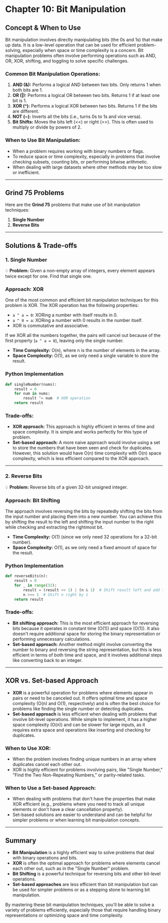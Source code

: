 # **Chapter 10: Bit Manipulation**

## **Concept & When to Use**

Bit manipulation involves directly manipulating bits (the 0s and 1s) that make up data. It is a low-level operation that can be used for efficient problem-solving, especially when space or time complexity is a concern. Bit manipulation problems often involve performing operations such as AND, OR, XOR, shifting, and toggling to solve specific challenges.

### **Common Bit Manipulation Operations:**

1. **AND (&):** Performs a logical AND between two bits. Only returns 1 when both bits are 1.
2. **OR (|):** Performs a logical OR between two bits. Returns 1 if at least one bit is 1.
3. **XOR (^):** Performs a logical XOR between two bits. Returns 1 if the bits are different.
4. **NOT (~):** Inverts all the bits (i.e., turns 0s to 1s and vice versa).
5. **Bit Shifts:** Moves the bits left (<<) or right (>>). This is often used to multiply or divide by powers of 2.

### **When to Use Bit Manipulation:**

- When a problem requires working with binary numbers or flags.
- To reduce space or time complexity, especially in problems that involve checking subsets, counting bits, or performing bitwise arithmetic.
- When dealing with large datasets where other methods may be too slow or inefficient.

---

## **Grind 75 Problems**

Here are the **Grind 75** problems that make use of bit manipulation techniques:

1. **Single Number**
2. **Reverse Bits**

---

## **Solutions & Trade-offs**

### **1. Single Number**

💡 **Problem:** Given a non-empty array of integers, every element appears twice except for one. Find that single one.

### **Approach: XOR**

One of the most common and efficient bit manipulation techniques for this problem is XOR. The XOR operation has the following properties:

- `a ^ a = 0`: XORing a number with itself results in 0.
- `a ^ 0 = a`: XORing a number with 0 results in the number itself.
- XOR is commutative and associative.

If we XOR all the numbers together, the pairs will cancel out because of the first property (`a ^ a = 0`), leaving only the single number.

- **Time Complexity:** O(n), where n is the number of elements in the array.
- **Space Complexity:** O(1), as we only need a single variable to store the result.

### **Python Implementation**

```python
def singleNumber(nums):
    result = 0
    for num in nums:
        result ^= num  # XOR operation
    return result
```

### **Trade-offs:**

- **XOR approach:** This approach is highly efficient in terms of time and space complexity. It is simple and works perfectly for this type of problem.
- **Set-based approach:** A more naive approach would involve using a set to store the numbers that have been seen and check for duplicates. However, this solution would have O(n) time complexity with O(n) space complexity, which is less efficient compared to the XOR approach.

---

### **2. Reverse Bits**

💡 **Problem:** Reverse bits of a given 32-bit unsigned integer.

### **Approach: Bit Shifting**

The approach involves reversing the bits by repeatedly shifting the bits from the input number and placing them into a new number. You can achieve this by shifting the result to the left and shifting the input number to the right while checking and extracting the rightmost bit.

- **Time Complexity:** O(1) (since we only need 32 operations for a 32-bit number).
- **Space Complexity:** O(1), as we only need a fixed amount of space for the result.

### **Python Implementation**

```python
def reverseBits(n):
    result = 0
    for _ in range(32):
        result = (result << 1) | (n & 1)  # Shift result left and add the rightmost bit of n
        n >>= 1  # Shift n right by 1
    return result
```

### **Trade-offs:**

- **Bit shifting approach:** This is the most efficient approach for reversing bits because it operates in constant time (O(1)) and space (O(1)). It also doesn't require additional space for storing the binary representation or performing unnecessary calculations.
- **Set-based approach:** Another method might involve converting the number to binary and reversing the string representation, but this is less efficient in terms of both time and space, and it involves additional steps like converting back to an integer.

---

## **XOR vs. Set-based Approach**

- **XOR** is a powerful operation for problems where elements appear in pairs or need to be canceled out. It offers optimal time and space complexity (O(n) and O(1), respectively) and is often the best choice for problems like finding the single number or detecting duplicates.
- **Set-based approach** is less efficient when dealing with problems that involve bit-level operations. While simple to implement, it has a higher space complexity (O(n)) and can be slower for large inputs, as it requires extra space and operations like inserting and checking for duplicates.

### **When to Use XOR:**

- When the problem involves finding unique numbers in an array where duplicates cancel each other out.
- XOR is highly efficient for problems involving pairs, like "Single Number," "Find the Two Non-Repeating Numbers," or parity-related tasks.

### **When to Use a Set-based Approach:**

- When dealing with problems that don't have the properties that make XOR efficient (e.g., problems where you need to track all unique elements or don't have a clear cancellation property).
- Set-based solutions are easier to understand and can be helpful for simpler problems or when learning bit manipulation concepts.

---

## **Summary**

- **Bit Manipulation** is a highly efficient way to solve problems that deal with binary operations and bits.
- **XOR** is often the optimal approach for problems where elements cancel each other out, such as in the "Single Number" problem.
- **Bit Shifting** is a powerful technique for reversing bits and other bit-level operations.
- **Set-based approaches** are less efficient than bit manipulation but can be used for simpler problems or as a stepping stone to learning bit manipulation.

By mastering these bit manipulation techniques, you'll be able to solve a variety of problems efficiently, especially those that require handling binary representations or optimizing space and time complexity.
